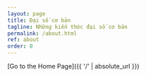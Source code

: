 ```yaml
---
layout: page
title: Đại số cơ bản
tagline: Những kiến thức đại số cơ bản 
permalink: /about.html
ref: about
order: 0
---
```




[Go to the Home Page]({{ '/' | absolute_url }})
